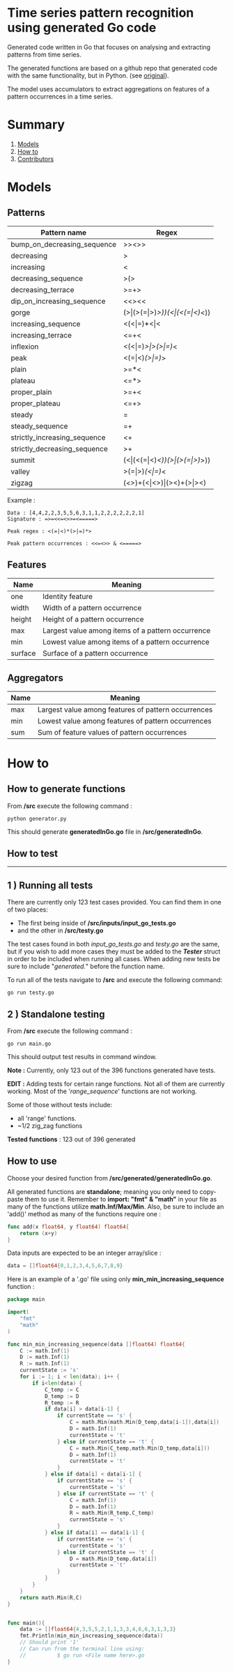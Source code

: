 # Time series pattern recognition using generated Go code

Generated code written in Go that focuses on analysing and extracting patterns from time series.

The generated functions are based on a github repo that generated code with the same functionality, but in Python. (see [original](https://github.com/allarddenis/time-series-pattern-recognition)). 

The model uses accumulators to extract aggregations on features of a pattern occurrences in a time series.


# Summary
1. [Models](#models)
2. [How to](#how-to)
3. [Contributors](#contributors)

# Models

## Patterns

Pattern name | Regex
------------ | -------------
bump_on_decreasing_sequence | >><>>
decreasing | >
increasing | <
decreasing_sequence | >(>|=)*>|>
decreasing_terrace | >=+>
dip_on_increasing_sequence | <<><<
gorge | (>\|(>(=\|>)*>))(<\|(<(=\|<)*<))
increasing_sequence | <(<\|=)*<\|<
increasing_terrace | <=+<
inflexion | <(<\|=)*>\|>(>\|=)*<
peak | <(=\|<)*(>\|=)*>
plain | >=*<
plateau | <=*>
proper_plain | >=+<
proper_plateau | <=+>
steady | =
steady_sequence | =+
strictly_increasing_sequence | <+
strictly_decreasing_sequence | >+
summit | (<\|(<(=\|<)*<))(>\|(>(=\|>)*>))
valley | >(=\|>)*(<\|=)*<
zigzag | (<>)+(<\|<>)\|(><)+(>\|><)

Example :

```
Data : [4,4,2,2,3,5,5,6,3,1,1,2,2,2,2,2,2,1]
Signature : =>=<<=<>>=<=====>

Peak regex : <(=|<)*(>|=)*>

Peak pattern occurrences : <<=<>> & <=====>
```

## Features

Name | Meaning
------------ | -------------
one | Identity feature
width | Width of a pattern occurrence
height | Height of a pattern occurrence
max | Largest value among items of a pattern occurrence
min | Lowest value among items of a pattern occurrence
surface | Surface of a pattern occurrence

## Aggregators

Name | Meaning
------------ | -------------
max | Largest value among features of pattern occurrences
min | Lowest value among features of pattern occurrences
sum | Sum of feature values of pattern occurrences

# How to

## How to generate functions

From **/src** execute the following command :

```
python generator.py    
```

This should generate **generatedInGo.go** file in **/src/generatedInGo**.

## How to test
---
## 1 ) Running all tests
There are currently only 123 test cases provided. You can find them in one of two places: 
- The first being inside of **/src/inputs/input_go_tests.go** 
- and the other in **/src/testy.go**

The test cases found in both *input_go_tests.go* and _testy.go_ are the same, but if you wish to add more cases they must be added to the _**Tester**_ struct in order to be included when running all cases. When adding new tests be sure to include "*generated.*" before the function name.

To run all of the tests navigate to **/src** and execute the following command:
```
go run testy.go
```


## 2 ) Standalone testing
From **/src** execute the following command :

```
go run main.go    
```

This should output test results in command window.

**Note :** Currently, only 123 out of the 396 functions generated have tests.

**EDIT :** Adding tests for certain range functions. Not all of them are currently working. Most of the '_range_sequence_' functions are not working.

Some of those without tests include: 
- all 'range' functions. 
- ~1/2 zig_zag functions


**Tested functions** : 123 out of 396 generated

## How to use

Choose your desired function from **/src/generated/generatedInGo.go**.

All generated functions are **standalone**; meaning you only need to copy-paste them to use it. Remember to **import: "fmt" & "math"** in your file as many of the functions utilize **math.Inf/Max/Min**. Also, be sure to include an 'add()' method as many of the functions require one :
```go
func add(x float64, y float64) float64{
    return (x+y)
}
```

Data inputs are expected to be an integer array/slice :

```go
data = []float64{0,1,2,3,4,5,6,7,8,9}
```

Here is an example of a '.go' file using only **min_min_increasing_sequence** function :

```go
package main 

import(
    "fmt"
    "math"
)

func min_min_increasing_sequence(data []float64) float64{
    C := math.Inf(1)
    D := math.Inf(1)
    R := math.Inf(1)
    currentState := 's'
    for i := 1; i < len(data); i++ {    
        if i<len(data) {        
            C_temp := C            
            D_temp := D            
            R_temp := R            
            if data[i] > data[i-1] {            
                if currentState == 's' {                
                    C = math.Min(math.Min(D_temp,data[i-1]),data[i])                    
                    D = math.Inf(1)                    
                    currentState = 't'                    
                } else if currentState == 't' {                
                    C = math.Min(C_temp,math.Min(D_temp,data[i]))                    
                    D = math.Inf(1)                    
                    currentState = 't'                    
                }                
            } else if data[i] < data[i-1] {            
                if currentState == 's' {                
                    currentState = 's'                    
                } else if currentState == 't' {                
                    C = math.Inf(1)                    
                    D = math.Inf(1)                    
                    R = math.Min(R_temp,C_temp)                    
                    currentState = 's'                    
                }                
            } else if data[i] == data[i-1] {            
                if currentState == 's' {                
                    currentState = 's'                    
                } else if currentState == 't' {                
                    D = math.Min(D_temp,data[i])                    
                    currentState = 't'                    
                }                
            }            
        }        
    }    
    return math.Min(R,C)    
}


func main(){
    data := []float64{4,3,5,5,2,1,1,3,3,4,6,6,3,1,3,3}
    fmt.Println(min_min_increasing_sequence(data))
    // Should print '1'
    // Can run from the terminal line using: 
    //          $ go run <File name here>.go
}

```
